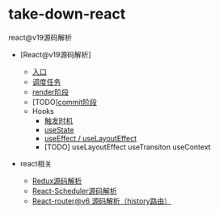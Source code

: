 # take-down-react
react@v19源码解析
- [React@v19源码解析]
    - [入口](https://github.com/MyPrototypeWhat/take-down-react/issues/1)
    - [调度任务](https://github.com/MyPrototypeWhat/take-down-react/issues/2)
    - [render阶段](https://github.com/MyPrototypeWhat/take-down-react/issues/3)
    - [TODO][commit阶段]()
    - Hooks
      - [触发时机](https://github.com/MyPrototypeWhat/take-down-react/issues/6)    
      - [useState](https://github.com/MyPrototypeWhat/take-down-react/issues/4)
      - [useEffect / useLayoutEffect](https://github.com/MyPrototypeWhat/take-down-react/issues/5)
      - [TODO] useLayoutEffect useTransiton useContext
 
- react相关
  - [Redux源码解析](https://github.com/MyPrototypeWhat/take-down/issues/6)  
  - [React-Scheduler源码解析](https://github.com/MyPrototypeWhat/take-down/issues/23)
  - [React-router@v6 源码解析（history路由）](https://github.com/MyPrototypeWhat/take-down/issues/26)
